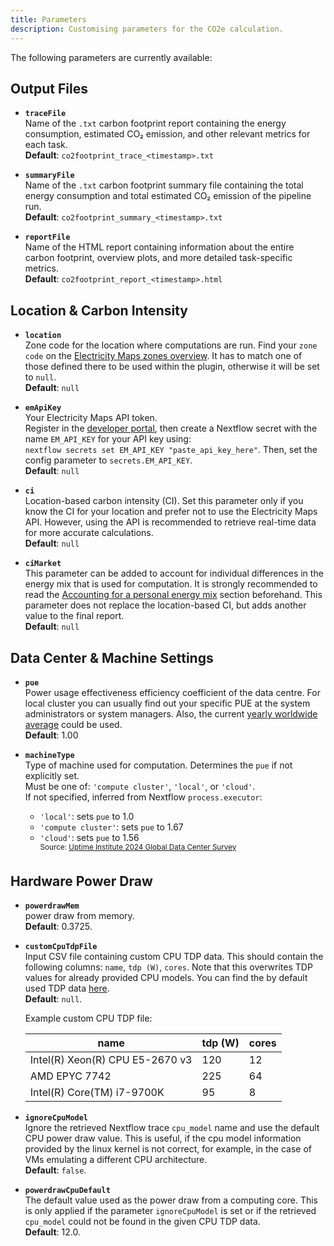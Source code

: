 ```yaml
---
title: Parameters
description: Customising parameters for the CO2e calculation.
---
```


The following parameters are currently available:

## Output Files

- **`traceFile`**  
  Name of the `.txt` carbon footprint report containing the energy consumption, estimated CO₂ emission, and other relevant metrics for each task.  
  **Default**: `co2footprint_trace_<timestamp>.txt`

- **`summaryFile`**  
  Name of the `.txt` carbon footprint summary file containing the total energy consumption and total estimated CO₂ emission of the pipeline run.  
  **Default**: `co2footprint_summary_<timestamp>.txt`

- **`reportFile`**  
  Name of the HTML report containing information about the entire carbon footprint, overview plots, and more detailed task-specific metrics.  
  **Default**: `co2footprint_report_<timestamp>.html`

## Location & Carbon Intensity

- **`location`**  
  Zone code for the location where computations are run. Find your `zone code` on the [Electricity Maps zones overview](https://portal.electricitymaps.com/docs/getting-started#zonesoverview). It has to match one of those defined there to be used within the plugin, otherwise it will be set to `null`.  
  **Default**: `null`

- **`emApiKey`**  
  Your Electricity Maps API token.  
  Register in the [developer portal](https://portal.electricitymaps.com), then create a Nextflow secret with the name `EM_API_KEY` for your API key using:  
  `nextflow secrets set EM_API_KEY "paste_api_key_here"`. Then, set the config parameter to `secrets.EM_API_KEY`.  
  **Default**: `null`
  
- **`ci`**  
  Location-based carbon intensity (CI). Set this parameter only if you know the CI for your location and prefer not to use the Electricity Maps API. However, using the API is recommended to retrieve real-time data for more accurate calculations.  
  **Default**:  `null`

- **`ciMarket`**  
  This parameter can be added to account for individual differences in the energy mix that is used for computation. It is strongly recommended to read the [Accounting for a personal energy mix](configuration.md#accounting-for-a-personal-energy-mix)
  section beforehand. This parameter does not replace the location-based CI, but adds another value to the final report.  
  **Default**:  `null`


## Data Center & Machine Settings

- **`pue`**  
  Power usage effectiveness efficiency coefficient of the data centre. For local cluster you can usually find out your specific PUE at the system administrators or system managers. Also, the current [yearly worldwide average](https://www.statista.com/statistics/1229367/data-center-average-annual-pue-worldwide/) could be used.  
  **Default**: 1.00

- **`machineType`**  
  Type of machine used for computation. Determines the `pue` if not explicitly set.  
  Must be one of: `'compute cluster'`, `'local'`, or `'cloud'`.  
  If not specified, inferred from Nextflow `process.executor`:
    - `'local'`: sets `pue` to 1.0  
    - `'compute cluster'`: sets `pue` to 1.67  
    - `'cloud'`: sets `pue` to 1.56  
      <sup>Source: [Uptime Institute 2024 Global Data Center Survey](https://datacenter.uptimeinstitute.com/rs/711-RIA-145/images/2024.GlobalDataCenterSurvey.Report.pdf)</sup>


## Hardware Power Draw

- **`powerdrawMem`**  
  power draw from memory.  
  **Default**: 0.3725.
  
- **`customCpuTdpFile`**  
  Input CSV file containing custom CPU TDP data. This should contain the following columns: `name`, `tdp (W)`, `cores`. Note that this overwrites TDP values for already provided CPU models. You can find the by default used TDP data [here](https://nextflow-io.github.io/nf-co2footprint/plugins/nf-co2footprint/src/resources/cpu_tdp_data/CPU_TDP_wikichip.csv).  
  **Default**: `null`.

    Example custom CPU TDP file:

    | name                            | tdp (W) | cores |
    |---------------------------------|---------|-------|
    | Intel(R) Xeon(R) CPU E5-2670 v3 | 120     | 12    |
    | AMD EPYC 7742                   | 225     | 64    |
    | Intel(R) Core(TM) i7-9700K      | 95      | 8     |

- **`ignoreCpuModel`**  
  Ignore the retrieved Nextflow trace `cpu_model` name and use the default CPU power draw value. This is useful, if the cpu model information provided by the linux kernel is not correct, for example, in the case of VMs emulating a different CPU architecture.  
  **Default**: `false`.

- **`powerdrawCpuDefault`**  
  The default value used as the power draw from a computing core.
  This is only applied if the parameter `ignoreCpuModel` is set or if the retrieved `cpu_model` could not be found in the given CPU TDP data.  
  **Default**: 12.0.
  
